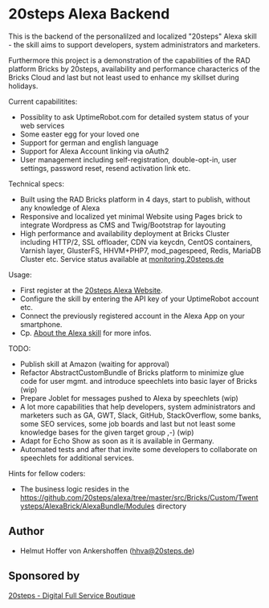 20steps Alexa Backend
=====================

This is the backend of the personalilzed and localized "20steps" Alexa skill - the skill aims to support developers, system administrators and marketers.

Furthermore this project is a demonstration of the capabilities of the RAD platform Bricks by 20steps, availability and performance characterics of the Bricks Cloud and last but not least used to enhance my skillset during holidays.

Current capabilitites:
* Possiblity to ask UptimeRobot.com for detailed system status of your web services
* Some easter egg for your loved one
* Support for german and english language
* Support for Alexa Account linking via oAuth2
* User management including self-registration, double-opt-in, user settings, password reset, resend activation link etc.

Technical specs:
* Built using the RAD Bricks platform in 4 days, start to publish, without any knowledge of Alexa
* Responsive and localized yet minimal Website using Pages brick to integrate Wordpress as CMS and Twig/Bootstrap for layouting
* High performance and availability deployment at Bricks Cluster including HTTP/2, SSL offloader, CDN via keycdn, CentOS containers, Varnish layer, GlusterFS, HHVM+PHP7, mod_pagespeed, Redis, MariaDB Cluster etc. Service status available at <a href="https://monitoring.20steps.de">monitoring.20steps.de</a>

Usage:
* First register at the <a href="https://alexa.20steps.de">20steps Alexa Website</a>.
* Configure the skill by entering the API key of your UptimeRobot account etc.
* Connect the previously registered account in the Alexa App on your smartphone.
* Cp. <a href="https://alexa.20steps.de/en/c/about-the-alexa-skill">About the Alexa skill</a> for more infos.

TODO:
* Publish skill at Amazon (waiting for approval)
* Refactor AbstractCustomBundle of Bricks platform to minimize glue code for user mgmt. and introduce speechlets into basic layer of Bricks (wip)
* Prepare Joblet for messages pushed to Alexa by speechlets (wip)
* A lot more capabilities that help developers, system administrators and marketers such as GA, GWT, Slack, GitHub, StackOverflow, some banks, some SEO services, some job boards and last but not least some knowledge bases for the given target group ,-) (wip)
* Adapt for Echo Show as soon as it is available in Germany.
* Automated tests and after that invite some developers to collaborate on speechlets for additional services.

Hints for fellow coders:
* The business logic resides in the https://github.com/20steps/alexa/tree/master/src/Bricks/Custom/Twentysteps/AlexaBrick/AlexaBundle/Modules directory

## Author

* Helmut Hoffer von Ankershoffen (hhva@20steps.de)

## Sponsored by
<a href="https://20steps.de">20steps - Digital Full Service Boutique</a>

[1]:  https://github.com/20steps/bricks-installer
[2]:  https://symfony.com/
[3]:  https://api-platform.com/
[4]:  https://wordpress.org/
[5]:  http://lucene.apache.org/solr/
[6]:  https://angularjs.org/
[7]:  https://ionicframework.com/
[8]:  https://packagist.org/
[9]:  https://20steps.de

[20]:  https://symfony.com/doc/current/bundles/SensioFrameworkExtraBundle/index.html
[21]:  https://symfony.com/doc/3.2/doctrine.html
[22]:  https://symfony.com/doc/3.2/templating.html
[23]:  https://symfony.com/doc/3.2/security.html
[24]:  https://symfony.com/doc/3.2/email.html
[25]:  https://symfony.com/doc/3.2/logging.html
[26]:  https://symfony.com/doc/3.2/assetic/asset_management.html
[27]:  https://symfony.com/doc/current/bundles/SensioGeneratorBundle/index.html

